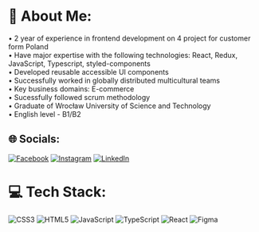# 💫 About Me:
• 2 year of experience in frontend development on 4 project for customer form Poland <br>• Have major expertise with the following technologies: React, Redux, JavaScript, Typescript, styled-components<br>• Developed reusable accessible UI components<br>• Successfully worked in globally distributed multicultural teams <br>• Key business domains: E-commerce<br>• Sucessfully followed scrum methodology<br>• Graduate of Wrocław University of Science and Technology<br>• English level - B1/B2


## 🌐 Socials:
[![Facebook](https://img.shields.io/badge/Facebook-%231877F2.svg?logo=Facebook&logoColor=white)](https://facebook.com/kacper.jaros.1) [![Instagram](https://img.shields.io/badge/Instagram-%23E4405F.svg?logo=Instagram&logoColor=white)](https://instagram.com/xjaaroo) [![LinkedIn](https://img.shields.io/badge/LinkedIn-%230077B5.svg?logo=linkedin&logoColor=white)](https://linkedin.com/in/kacper-jaros-6b0981193) 

# 💻 Tech Stack:
![CSS3](https://img.shields.io/badge/css3-%231572B6.svg?style=for-the-badge&logo=css3&logoColor=white) ![HTML5](https://img.shields.io/badge/html5-%23E34F26.svg?style=for-the-badge&logo=html5&logoColor=white) ![JavaScript](https://img.shields.io/badge/javascript-%23323330.svg?style=for-the-badge&logo=javascript&logoColor=%23F7DF1E) ![TypeScript](https://img.shields.io/badge/typescript-%23007ACC.svg?style=for-the-badge&logo=typescript&logoColor=white) ![React](https://img.shields.io/badge/react-%2320232a.svg?style=for-the-badge&logo=react&logoColor=%2361DAFB) 	![Figma](https://img.shields.io/badge/figma-%23F24E1E.svg?style=for-the-badge&logo=figma&logoColor=white)



<!-- Proudly created with GPRM ( https://gprm.itsvg.in ) -->
